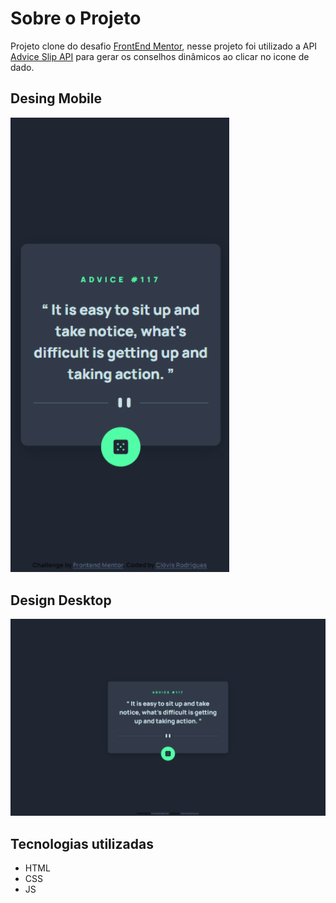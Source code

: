 # Sobre o Projeto
Projeto clone do desafio [FrontEnd Mentor](https://www.frontendmentor.io/challenges/news-homepage-H6SWTa1MFl), nesse projeto foi utilizado a API [Advice Slip API](https://api.adviceslip.com/) para gerar os conselhos dinâmicos ao clicar no icone de dado.

## Desing Mobile	
<img src="solution/design_mobile.gif" width="350">

## Design Desktop
![](solution/design_desktop.png)

## Tecnologias utilizadas
* HTML
* CSS
* JS
